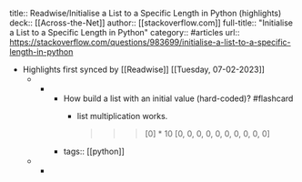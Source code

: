 title:: Readwise/Initialise a List to a Specific Length in Python (highlights)
deck:: [[Across-the-Net]]
author:: [[stackoverflow.com]]
full-title:: "Initialise a List to a Specific Length in Python"
category:: #articles
url:: https://stackoverflow.com/questions/983699/initialise-a-list-to-a-specific-length-in-python

- Highlights first synced by [[Readwise]] [[Tuesday, 07-02-2023]]
	- -
		- How build a list with an initial value (hard-coded)? #flashcard
			- list multiplication works.
			  
			  >>> [0] * 10
			  [0, 0, 0, 0, 0, 0, 0, 0, 0, 0]
		- tags:: [[python]]
	- -